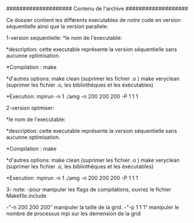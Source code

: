 #################### Contenu de l'archive ###################

Ce dossier contient les différents executables de notre code en version séquentielle ainsi que la version parallele:

1-version sequentielle:
  *le nom de l'executable:
  
  *description: cette executable représente la version séquentielle sans aucunne optimisation.
  
  *Compilation  :       make
  
  *d'autres options:    make clean     (suprimer les fichier .o ) 
                        make veryclean (suprimer les fichier .o, les bibliothéques et les éxécutables)
  
  *Execution: mpirun -n 1 ./amg -n 200 200 200 -P 1 1 1
  
  
  

2-version optmiser:

  *le nom de l'executable: 
 
  *description: cette executable représente la version séquentielle sans aucunne optimisation.
  
  *Compilation  :       make
  
  *d'autres options:    make clean     (suprimer les fichier .o ) 
                        make veryclean (suprimer les fichier .o, les bibliothéques et les éxécutables)
  
  
  *Execution: mpirun -n 1 ./amg -n 200 200 200 -P 1 1 1
 
 
 
 3- note:
 -pour manipuler les flags de compilations, ouvrez le fichier Makefile.include 
 
 -"-n 200 200 200" manipuler la taille de la grid.
 -"-p 1 1 1" manipuler le nombre de processus mpi sur les demension de la grid
  
